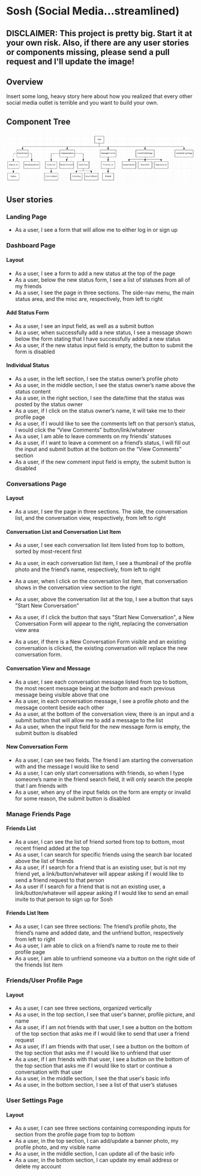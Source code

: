 # Sosh (Social Media...streamlined)

## **DISCLAIMER: This project is pretty big. Start it at your own risk. Also, if there are any user stories or components missing, please send a pull request and I'll update the image!**

## Overview

Insert some long, heavy story here about how you realized that every other social media outlet is terrible and you want to build your own.

## Component Tree

![component tree](./images/component-tree.png)

## User stories

### Landing Page

- As a user, I see a form that will allow me to either log in or sign up

### Dashboard Page

#### Layout

- As a user, I see a form to add a new status at the top of the page
- As a user, below the new status form, I see a list of statuses from all of my friends
- As a user, I see the page in three sections. The side-nav menu, the main status area, and the misc are, respectively, from left to right

#### Add Status Form

- As a user, I see an input field, as well as a submit button
- As a user, when successfully add a new status, I see a message shown below the form stating that I have successfully added a new status
- As a user, if the new status input field is empty, the button to submit the form is disabled

#### Individual Status

- As a user, in the left section, I see the status owner’s profile photo
- As a user, in the middle section, I see the status owner’s name above the status content
- As a user, in the right section, I see the date/time that the status was posted by the status owner
- As a user, if I click on the status owner’s name, it will take me to their profile page
- As a user, if I would like to see the comments left on that person’s status, I would click the “View Comments” button/link/whatever
- As a user, I am able to leave comments on my friends’ statuses
- As a user, if I want to leave a comment on a friend’s status, I will fill out the input and submit button at the bottom on the “View Comments” section
- As a user, if the new comment input field is empty, the submit button is disabled

### Conversations Page

#### Layout

- As a user, I see the page in three sections. The side, the conversation list, and the conversation view, respectively, from left to right

#### Conversation List and Conversation List Item

- As a user, I see each conversation list item listed from top to bottom, sorted by most-recent first
- As a user, in each conversation list item, I see a thumbnail of the profile photo and the friend’s name, respectively, from left to right
- As a user, when I click on the conversation list item, that conversation shows in the conversation view section to the right

- As a user, above the conversation list at the top, I see a button that says "Start New Conversation"
- As a user, if I click the button that says "Start New Conversation", a New Conversation Form will appear to the right, replacing the conversation view area
- As a user, if there is a New Conversation Form visible and an existing conversation is clicked, the existing conversation will replace the new conversation form.

#### Conversation View and Message

- As a user, I see each conversation message listed from top to bottom, the most recent message being at the bottom and each previous message being visible above that one
- As a user, in each conversation message, I see a profile photo and the message content beside each other
- As a user, at the bottom of the conversation view, there is an input and a submit button that will allow me to add a message to the list
- As a user, when the input field for the new message form is empty, the submit button is disabled

#### New Conversation Form

- As a user, I can see two fields. The friend I am starting the conversation with and the message I would like to send
- As a user, I can only start conversations with friends, so when I type someone’s name in the friend search field, it will only search the people that I am friends with
- As a user, when any of the input fields on the form are empty or invalid for some reason, the submit button is disabled

### Manage Friends Page

#### Friends List

- As a user, I can see the list of friend sorted from top to bottom, most recent friend added at the top
- As a user, I can search for specific friends using the search bar located above the list of friends
- As a user, if I search for a friend that is an existing user, but is not my friend yet, a link/button/whatever will appear asking if I would like to send a friend request to that person
- As a user if I search for a friend that is not an existing user, a link/button/whatever will appear asking if I would like to send an email invite to that person to sign up for Sosh

#### Friends List Item

- As a user, I can see three sections: The friend’s profile photo, the friend’s name and added date, and the unfriend button, respectively from left to right
- As a user, I am able to click on a friend’s name to route me to their profile page
- As a user, I am able to unfriend someone via a button on the right side of the friends list item

### Friends/User Profile Page

#### Layout

- As a user, I can see three sections, organized vertically
- As a user, in the top section, I see that user's banner, profile picture, and name
- As a user, if I am not friends with that user, I see a button on the bottom of the top section that asks me if I would like to send that user a friend request
- As a user, if I am friends with that user, I see a button on the bottom of the top section that asks me if I would like to unfriend that user
- As a user, if I am friends with that user, I see a button on the bottom of the top section that asks me if I would like to start or continue a conversation with that user
- As a user, in the middle section, I see the that user's basic info
- As a user, in the bottom section, I see a list of that user’s statuses

### User Settings Page

#### Layout

- As a user, I can see three sections containing corresponding inputs for section from the profile page from top to bottom
- As a user, in the top section, I can add/update a banner photo, my profile photo, and my visible name
- As a user, in the middle section, I can update all of the basic info
- As a user, in the bottom section, I can update my email address or delete my account
